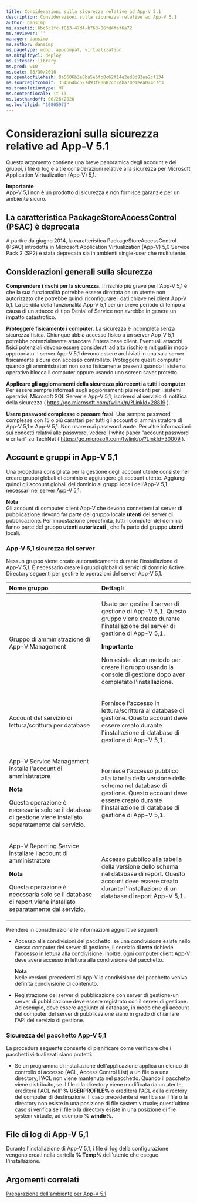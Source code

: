 ```yaml
---
title: Considerazioni sulla sicurezza relative ad App-V 5.1
description: Considerazioni sulla sicurezza relative ad App-V 5.1
author: dansimp
ms.assetid: 6bc6c1fc-f813-47d4-b763-06fd4faf6a72
ms.reviewer: ''
manager: dansimp
ms.author: dansimp
ms.pagetype: mdop, appcompat, virtualization
ms.mktglfcycl: deploy
ms.sitesec: library
ms.prod: w10
ms.date: 08/30/2016
ms.openlocfilehash: 8a5606b3e0ba5e6fb8c62f14e2ed8d93ea2cf134
ms.sourcegitcommit: 354664bc527d93f80687cd2eba70d1eea024c7c3
ms.translationtype: MT
ms.contentlocale: it-IT
ms.lasthandoff: 06/26/2020
ms.locfileid: "10805973"
---
```

# Considerazioni sulla sicurezza relative ad App-V 5.1


Questo argomento contiene una breve panoramica degli account e dei gruppi, i file di log e altre considerazioni relative alla sicurezza per Microsoft Application Virtualization (App-V) 5,1.

**Importante**  
App-V 5,1 non è un prodotto di sicurezza e non fornisce garanzie per un ambiente sicuro.



## La caratteristica PackageStoreAccessControl (PSAC) è deprecata


A partire da giugno 2014, la caratteristica PackageStoreAccessControl (PSAC) introdotta in Microsoft Application Virtualization (App-V) 5,0 Service Pack 2 (SP2) è stata deprecata sia in ambienti single-user che multiutente.

## Considerazioni generali sulla sicurezza


**Comprendere i rischi per la sicurezza.** Il rischio più grave per l'App-V 5,1 è che la sua funzionalità potrebbe essere dirottata da un utente non autorizzato che potrebbe quindi riconfigurare i dati chiave nei client App-V 5,1. La perdita della funzionalità App-V 5,1 per un breve periodo di tempo a causa di un attacco di tipo Denial of Service non avrebbe in genere un impatto catastrofico.

**Proteggere fisicamente i computer**. La sicurezza è incompleta senza sicurezza fisica. Chiunque abbia accesso fisico a un server App-V 5,1 potrebbe potenzialmente attaccare l'intera base client. Eventuali attacchi fisici potenziali devono essere considerati ad alto rischio e mitigati in modo appropriato. I server App-V 5,1 devono essere archiviati in una sala server fisicamente sicura con accesso controllato. Proteggere questi computer quando gli amministratori non sono fisicamente presenti quando il sistema operativo blocca il computer oppure usando uno screen saver protetto.

**Applicare gli aggiornamenti della sicurezza più recenti a tutti i computer**. Per essere sempre informati sugli aggiornamenti più recenti per i sistemi operativi, Microsoft SQL Server e App-V 5,1, iscriversi al servizio di notifica della sicurezza ( <https://go.microsoft.com/fwlink/p/?LinkId=28819> ).

**Usare password complesse o passare frasi**. Usa sempre password complesse con 15 o più caratteri per tutti gli account di amministratore di App-V 5,1 e App-V 5,1. Non usare mai password vuote. Per altre informazioni sui concetti relativi alle password, vedere il white paper "account password e criteri" su TechNet ( <https://go.microsoft.com/fwlink/p/?LinkId=30009> ).

## Account e gruppi in App-V 5,1


Una procedura consigliata per la gestione degli account utente consiste nel creare gruppi globali di dominio e aggiungere gli account utente. Aggiungi quindi gli account globali del dominio ai gruppi locali dell'App-V 5,1 necessari nei server App-V 5,1.

**Nota**  
Gli account di computer client App-V che devono connettersi al server di pubblicazione devono far parte del gruppo locale **utenti** del server di pubblicazione. Per impostazione predefinita, tutti i computer del dominio fanno parte del gruppo **utenti autorizzati** , che fa parte del gruppo **utenti** locali.



### <a href="" id="-------------app-v-5-1-server-security"></a> App-V 5,1 sicurezza del server

Nessun gruppo viene creato automaticamente durante l'installazione di App-V 5,1. È necessario creare i gruppi globali di servizi di dominio Active Directory seguenti per gestire le operazioni del server App-V 5,1.

<table>
<colgroup>
<col width="50%" />
<col width="50%" />
</colgroup>
<thead>
<tr class="header">
<th align="left">Nome gruppo</th>
<th align="left">Dettagli</th>
</tr>
</thead>
<tbody>
<tr class="odd">
<td align="left"><p>Gruppo di amministrazione di App-V Management</p></td>
<td align="left"><p>Usato per gestire il server di gestione di App-V 5,1. Questo gruppo viene creato durante l'installazione del server di gestione di App-V 5,1.</p>
<div class="alert">
<strong>Importante</strong><br/><p>Non esiste alcun metodo per creare il gruppo usando la console di gestione dopo aver completato l'installazione.</p>
</div>
<div>

</div></td>
</tr>
<tr class="even">
<td align="left"><p>Account del servizio di lettura/scrittura per database</p></td>
<td align="left"><p>Fornisce l'accesso in lettura/scrittura al database di gestione. Questo account deve essere creato durante l'installazione di database di gestione di App-V 5,1.</p></td>
</tr>
<tr class="odd">
<td align="left"><p>App-V Service Management installa l'account di amministratore</p>
<div class="alert">
<strong>Nota</strong><br/><p>Questa operazione è necessaria solo se il database di gestione viene installato separatamente dal servizio.</p>
</div>
<div>

</div></td>
<td align="left"><p>Fornisce l'accesso pubblico alla tabella della versione dello schema nel database di gestione. Questo account deve essere creato durante l'installazione di database di gestione di App-V 5,1.</p></td>
</tr>
<tr class="even">
<td align="left"><p>App-V Reporting Service installare l'account di amministratore</p>
<div class="alert">
<strong>Nota</strong><br/><p>Questa operazione è necessaria solo se il database di report viene installato separatamente dal servizio.</p>
</div>
<div>

</div></td>
<td align="left"><p>Accesso pubblico alla tabella della versione dello schema nel database di report. Questo account deve essere creato durante l'installazione di un database di report App-V 5,1.</p></td>
</tr>
</tbody>
</table>



Prendere in considerazione le informazioni aggiuntive seguenti:

-   Accesso alle condivisioni del pacchetto: se una condivisione esiste nello stesso computer del server di gestione, il servizio di **rete** richiede l'accesso in lettura alla condivisione. Inoltre, ogni computer client App-V deve avere accesso in lettura alla condivisione del pacchetto.

    **Nota**  
    Nelle versioni precedenti di App-V la condivisione del pacchetto veniva definita condivisione di contenuto.



-   Registrazione dei server di pubblicazione con server di gestione-un server di pubblicazione deve essere registrato con il server di gestione. Ad esempio, deve essere aggiunto al database, in modo che gli account del computer del server di pubblicazione siano in grado di chiamare l'API del servizio di gestione.

### <a href="" id="-------------app-v-5-1-package-security"></a> Sicurezza del pacchetto App-V 5,1

La procedura seguente consente di pianificare come verificare che i pacchetti virtualizzati siano protetti.

-   Se un programma di installazione dell'applicazione applica un elenco di controllo di accesso (ACL, Access Control List) a un file o a una directory, l'ACL non viene mantenuta nel pacchetto. Quando il pacchetto viene distribuito, se il file o la directory viene modificata da un utente, erediterà l'ACL nell' **% USERPROFILE%** o erediterà l'ACL della directory del computer di destinazione. Il caso precedente si verifica se il file o la directory non esiste in una posizione di file system virtuale; quest'ultimo caso si verifica se il file o la directory esiste in una posizione di file system virtuale, ad esempio **% windir%**.

## <a href="" id="---------app-v-5-1-log-files"></a> File di log di App-V 5,1


Durante l'installazione di App-V 5,1, i file di log della configurazione vengono creati nella cartella **% Temp%** dell'utente che esegue l'installazione.






## Argomenti correlati


[Preparazione dell'ambiente per App-V 5.1](preparing-your-environment-for-app-v-51.md)










